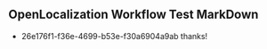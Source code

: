 ## OpenLocalization Workflow Test MarkDown

* 26e176f1-f36e-4699-b53e-f30a6904a9ab 
thanks!



<!--HONumber=Jan16_HO4-->
